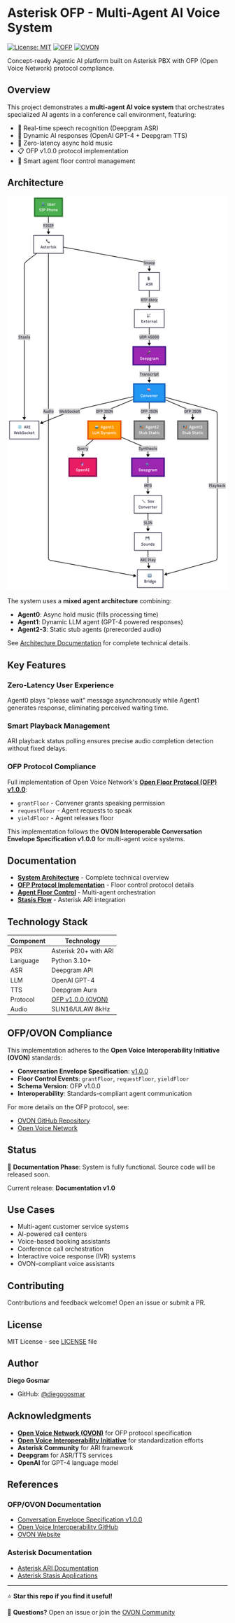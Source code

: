 # Asterisk OFP - Multi-Agent AI Voice System

[![License: MIT](https://img.shields.io/badge/License-MIT-yellow.svg)](LICENSE)
[![OFP](https://img.shields.io/badge/OFP-v1.0.0-green.svg)](https://github.com/open-voice-interoperability/openfloor-docs)
[![OVON](https://img.shields.io/badge/OVON-Compliant-blue.svg)](https://openvoicenetwork.org)

Concept-ready Agentic AI platform built on Asterisk PBX with OFP (Open Voice Network) protocol compliance.

## Overview

This project demonstrates a **multi-agent AI voice system** that orchestrates specialized AI agents in a conference call environment, featuring:

- 🎤 Real-time speech recognition (Deepgram ASR)
- 🤖 Dynamic AI responses (OpenAI GPT-4 + Deepgram TTS)
- 🎵 Zero-latency async hold music
- 📋 OFP v1.0.0 protocol implementation
- 🔄 Smart agent floor control management

## Architecture

![System Architecture](assets/architecture-diagram.png)

The system uses a **mixed agent architecture** combining:
- **Agent0**: Async hold music (fills processing time)
- **Agent1**: Dynamic LLM agent (GPT-4 powered responses)
- **Agent2-3**: Static stub agents (prerecorded audio)

See [Architecture Documentation](docs/ARCHITECTURE.md) for complete technical details.

## Key Features

### Zero-Latency User Experience
Agent0 plays "please wait" message asynchronously while Agent1 generates response, eliminating perceived waiting time.

### Smart Playback Management
ARI playback status polling ensures precise audio completion detection without fixed delays.

### OFP Protocol Compliance
Full implementation of Open Voice Network's **[Open Floor Protocol (OFP) v1.0.0](https://github.com/open-voice-interoperability/openfloor-docs/blob/main/specifications/ConversationEnvelope/1.0.0/InteroperableConvEnvSpec.md)**:
- `grantFloor` - Convener grants speaking permission
- `requestFloor` - Agent requests to speak
- `yieldFloor` - Agent releases floor

This implementation follows the **OVON Interoperable Conversation Envelope Specification v1.0.0** for multi-agent voice systems.

## Documentation

- [**System Architecture**](docs/ARCHITECTURE.md) - Complete technical overview
- [**OFP Protocol Implementation**](docs/OFP_PROTOCOL.md) - Floor control protocol details
- [**Agent Floor Control**](docs/AGENT_FLOOR_CONTROL.md) - Multi-agent orchestration
- [**Stasis Flow**](docs/STASIS_FLOW.md) - Asterisk ARI integration

## Technology Stack

| Component | Technology |
|-----------|-----------|
| PBX | Asterisk 20+ with ARI |
| Language | Python 3.10+ |
| ASR | Deepgram API |
| LLM | OpenAI GPT-4 |
| TTS | Deepgram Aura |
| Protocol | [OFP v1.0.0 (OVON)](https://github.com/open-voice-interoperability/openfloor-docs) |
| Audio | SLIN16/ULAW 8kHz |

## OFP/OVON Compliance

This implementation adheres to the **Open Voice Interoperability Initiative (OVON)** standards:

- **Conversation Envelope Specification**: [v1.0.0](https://github.com/open-voice-interoperability/openfloor-docs/blob/main/specifications/ConversationEnvelope/1.0.0/InteroperableConvEnvSpec.md)
- **Floor Control Events**: `grantFloor`, `requestFloor`, `yieldFloor`
- **Schema Version**: OFP v1.0.0
- **Interoperability**: Standards-compliant agent communication

For more details on the OFP protocol, see:
- [OVON GitHub Repository](https://github.com/open-voice-interoperability/openfloor-docs)
- [Open Voice Network](https://openvoicenetwork.org)

## Status

🚧 **Documentation Phase**: System is fully functional. Source code will be released soon.

Current release: **Documentation v1.0**

## Use Cases

- Multi-agent customer service systems
- AI-powered call centers
- Voice-based booking assistants
- Conference call orchestration
- Interactive voice response (IVR) systems
- OVON-compliant voice assistants

## Contributing

Contributions and feedback welcome! Open an issue or submit a PR.

## License

MIT License - see [LICENSE](LICENSE) file

## Author

**Diego Gosmar**
- GitHub: [@diegogosmar](https://github.com/diegogosmar)

## Acknowledgments

- [**Open Voice Network (OVON)**](https://openvoicenetwork.org) for OFP protocol specification
- [**Open Voice Interoperability Initiative**](https://github.com/open-voice-interoperability) for standardization efforts
- **Asterisk Community** for ARI framework
- **Deepgram** for ASR/TTS services
- **OpenAI** for GPT-4 language model

## References

### OFP/OVON Documentation
- [Conversation Envelope Specification v1.0.0](https://github.com/open-voice-interoperability/openfloor-docs/blob/main/specifications/ConversationEnvelope/1.0.0/InteroperableConvEnvSpec.md)
- [Open Voice Interoperability GitHub](https://github.com/open-voice-interoperability)
- [OVON Website](https://openvoicenetwork.org)

### Asterisk Documentation
- [Asterisk ARI Documentation](https://docs.asterisk.org/Asterisk-REST-Interface/)
- [Asterisk Stasis Applications](https://wiki.asterisk.org/wiki/display/AST/Asterisk+ARI)

---

⭐ **Star this repo if you find it useful!**

💬 **Questions?** Open an issue or join the [OVON Community](https://openvoicenetwork.org)
